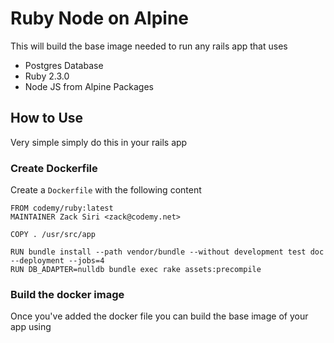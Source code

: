 # Ruby Node on Alpine

This will build the base image needed to run any rails app that uses

+ Postgres Database
+ Ruby 2.3.0
+ Node JS from Alpine Packages

## How to Use

Very simple simply do this in your rails app

### Create Dockerfile

Create a `Dockerfile` with the following content

```
FROM codemy/ruby:latest
MAINTAINER Zack Siri <zack@codemy.net>

COPY . /usr/src/app

RUN bundle install --path vendor/bundle --without development test doc --deployment --jobs=4
RUN DB_ADAPTER=nulldb bundle exec rake assets:precompile
```

### Build the docker image

Once you've added the docker file you can build the base image of your app using